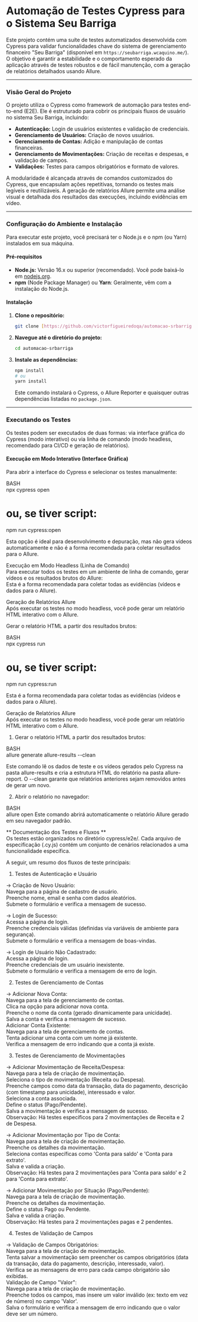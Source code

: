 # Automação de Testes Cypress para o Sistema Seu Barriga

Este projeto contém uma suíte de testes automatizados desenvolvida com Cypress para validar funcionalidades chave do sistema de gerenciamento financeiro "Seu Barriga" (disponível em `https://seubarriga.wcaquino.me/`). O objetivo é garantir a estabilidade e o comportamento esperado da aplicação através de testes robustos e de fácil manutenção, com a geração de relatórios detalhados usando Allure.

---

### Visão Geral do Projeto

O projeto utiliza o Cypress como framework de automação para testes end-to-end (E2E). Ele é estruturado para cobrir os principais fluxos de usuário no sistema Seu Barriga, incluindo:

* **Autenticação:** Login de usuários existentes e validação de credenciais.
* **Gerenciamento de Usuários:** Criação de novos usuários.
* **Gerenciamento de Contas:** Adição e manipulação de contas financeiras.
* **Gerenciamento de Movimentações:** Criação de receitas e despesas, e validação de campos.
* **Validações:** Testes para campos obrigatórios e formato de valores.

A modularidade é alcançada através de comandos customizados do Cypress, que encapsulam ações repetitivas, tornando os testes mais legíveis e reutilizáveis. A geração de relatórios Allure permite uma análise visual e detalhada dos resultados das execuções, incluindo evidências em vídeo.

---

### Configuração do Ambiente e Instalação

Para executar este projeto, você precisará ter o Node.js e o npm (ou Yarn) instalados em sua máquina.

#### Pré-requisitos

* **Node.js:** Versão 16.x ou superior (recomendado). Você pode baixá-lo em [nodejs.org](https://nodejs.org/).
* **npm** (Node Package Manager) ou **Yarn**: Geralmente, vêm com a instalação do Node.js.

#### Instalação

1.  **Clone o repositório:**
    ```bash
    git clone [https://github.com/victorfigueiredoqa/automacao-srbarriga.git](https://github.com/victorfigueiredoqa/automacao-srbarriga.git)
    ```
2.  **Navegue até o diretório do projeto:**
    ```bash
    cd automacao-srbarriga
    ```
3.  **Instale as dependências:**
    ```bash
    npm install
    # ou
    yarn install
    ```
    Este comando instalará o Cypress, o Allure Reporter e quaisquer outras dependências listadas no `package.json`.

---

### Executando os Testes

Os testes podem ser executados de duas formas: via interface gráfica do Cypress (modo interativo) ou via linha de comando (modo headless, recomendado para CI/CD e geração de relatórios).

#### Execução em Modo Interativo (Interface Gráfica)

Para abrir a interface do Cypress e selecionar os testes manualmente:

BASH  
npx cypress open
# ou, se tiver script:
npm run cypress:open

Esta opção é ideal para desenvolvimento e depuração, mas não gera vídeos automaticamente e não é a forma recomendada para coletar resultados para o Allure.    

Execução em Modo Headless (Linha de Comando)  
Para executar todos os testes em um ambiente de linha de comando, gerar vídeos e os resultados brutos do Allure:  
Esta é a forma recomendada para coletar todas as evidências (vídeos e dados para o Allure).  

Geração de Relatórios Allure  
Após executar os testes no modo headless, você pode gerar um relatório HTML interativo com o Allure.  

Gerar o relatório HTML a partir dos resultados brutos:  

BASH  
npx cypress run  
# ou, se tiver script:  
npm run cypress:run  

Esta é a forma recomendada para coletar todas as evidências (vídeos e dados para o Allure).  

Geração de Relatórios Allure  
Após executar os testes no modo headless, você pode gerar um relatório HTML interativo com o Allure.  

1. Gerar o relatório HTML a partir dos resultados brutos:  

BASH  
allure generate allure-results --clean  

Este comando lê os dados de teste e os vídeos gerados pelo Cypress na pasta allure-results e cria a estrutura HTML do relatório na pasta allure-report. O --clean garante que relatórios anteriores sejam removidos antes de gerar um novo.  

2. Abrir o relatório no navegador:

BASH  
allure open
Este comando abrirá automaticamente o relatório Allure gerado em seu navegador padrão.  

** Documentação dos Testes e Fluxos **   
Os testes estão organizados no diretório cypress/e2e/. Cada arquivo de especificação (.cy.js) contém um conjunto de cenários relacionados a uma funcionalidade específica.    

A seguir, um resumo dos fluxos de teste principais:    

1. Testes de Autenticação e Usuário    
   
-> Criação de Novo Usuário:  
    Navega para a página de cadastro de usuário.  
    Preenche nome, email e senha com dados aleatórios.  
    Submete o formulário e verifica a mensagem de sucesso.  
    
-> Login de Sucesso:  
    Acessa a página de login.  
    Preenche credenciais válidas (definidas via variáveis de ambiente para segurança).  
    Submete o formulário e verifica a mensagem de boas-vindas.  

-> Login de Usuário Não Cadastrado:  
    Acessa a página de login.  
    Preenche credenciais de um usuário inexistente.  
    Submete o formulário e verifica a mensagem de erro de login.  

2. Testes de Gerenciamento de Contas
   
-> Adicionar Nova Conta:  
    Navega para a tela de gerenciamento de contas.  
    Clica na opção para adicionar nova conta.  
    Preenche o nome da conta (gerado dinamicamente para unicidade).  
    Salva a conta e verifica a mensagem de sucesso.  
    Adicionar Conta Existente:  
    Navega para a tela de gerenciamento de contas.  
    Tenta adicionar uma conta com um nome já existente.    
    Verifica a mensagem de erro indicando que a conta já existe.  

3. Testes de Gerenciamento de Movimentações  
   
-> Adicionar Movimentação de Receita/Despesa:  
    Navega para a tela de criação de movimentação.  
    Seleciona o tipo de movimentação (Receita ou Despesa).  
    Preenche campos como data da transação, data do pagamento, descrição (com timestamp para unicidade), interessado e valor.  
    Seleciona a conta associada.  
    Define o status (Pago/Pendente).  
    Salva a movimentação e verifica a mensagem de sucesso.  
    Observação: Há testes específicos para 2 movimentações de Receita e 2 de Despesa.  
    
-> Adicionar Movimentação por Tipo de Conta:  
    Navega para a tela de criação de movimentação.  
    Preenche os detalhes da movimentação.  
    Seleciona contas específicas como 'Conta para saldo' e 'Conta para extrato'.  
    Salva e valida a criação.  
    Observação: Há testes para 2 movimentações para 'Conta para saldo' e 2 para 'Conta para extrato'.  
    
-> Adicionar Movimentação por Situação (Pago/Pendente):  
    Navega para a tela de criação de movimentação.  
    Preenche os detalhes da movimentação.  
    Define o status Pago ou Pendente.  
    Salva e valida a criação.  
    Observação: Há testes para 2 movimentações pagas e 2 pendentes.    

4. Testes de Validação de Campos  
   
-> Validação de Campos Obrigatórios:  
    Navega para a tela de criação de movimentação.  
    Tenta salvar a movimentação sem preencher os campos obrigatórios (data da transação, data do pagamento, descrição, interessado, valor).  
    Verifica se as mensagens de erro para cada campo obrigatório são exibidas.  
    Validação de Campo "Valor":  
    Navega para a tela de criação de movimentação.  
    Preenche todos os campos, mas insere um valor inválido (ex: texto em vez de número) no campo 'Valor'.  
    Salva o formulário e verifica a mensagem de erro indicando que o valor deve ser um número.  
